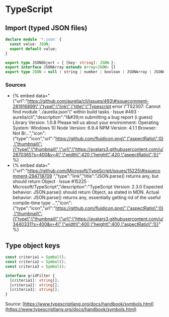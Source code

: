 # TypeScript

## Import \(typed JSON files\)

```typescript
declare module '*.json' {
  const value: JSON;
  export default value;
}

export type JSONObject = { [key: string]: JSON };
export interface JSONArray extends Array<JSON> {}
export type JSON = null | string | number | boolean | JSONArray | JSONObject;
```

### Sources

* {% embed data="{\"url\":\"https://github.com/aurelia/cli/issues/493\#issuecomment-281916899\",\"type\":\"link\",\"title\":\"Typescript error \\"TS2307: Cannot find module \'../aurelia.json\'\\" within build tasks · Issue \#493 · aurelia/cli\",\"description\":\"I&\#39;m submitting a bug report \(i guess\)  Library Version: 1.0.8  Please tell us about your environment:   Operating System: Windows 10   Node Version: 6.9.4   NPM Version: 4.1.1   Browser: Not Br...\",\"icon\":{\"type\":\"icon\",\"url\":\"https://github.com/fluidicon.png\",\"aspectRatio\":0},\"thumbnail\":{\"type\":\"thumbnail\",\"url\":\"https://avatars3.githubusercontent.com/u/2870365?s=400&v=4\",\"width\":420,\"height\":420,\"aspectRatio\":1}}" %}
* {% embed data="{\"url\":\"https://github.com/Microsoft/TypeScript/issues/15225\#issuecomment-294718709 \",\"type\":\"link\",\"title\":\"JSON.parse\(\) returns any, but should return Object · Issue \#15225 · Microsoft/TypeScript\",\"description\":\"TypeScript Version: 2.3.0 Expected behavior: JSON.parse\(\) should return Object, as stated in MDN. Actual behavior: JSON.parse\(\) returns any, essentially getting rid of the useful compile-time type ...\",\"icon\":{\"type\":\"icon\",\"url\":\"https://github.com/fluidicon.png\",\"aspectRatio\":0},\"thumbnail\":{\"type\":\"thumbnail\",\"url\":\"https://avatars3.githubusercontent.com/u/3440331?s=400&v=4\",\"width\":400,\"height\":400,\"aspectRatio\":1}}" %}

## Type object keys

```typescript
const criteria1 = Symbol();
const criteria2 = Symbol();
const criteria3 = Symbol();

interface gridFilter {
  [criteria1]: string[];
  [criteria2]: string[];
  [criteria3]: string[];
}
```

Source: [https://www.typescriptlang.org/docs/handbook/symbols.html](https://www.typescriptlang.org/docs/handbook/symbols.html)


